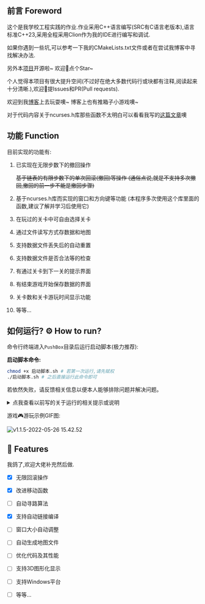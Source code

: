 ## 前言 Foreword

这个是我学校工程实践的作业.作业采用C++语言编写(SRC有C语言老版本),语言标准C++23,采用全程采用Clion作为我的IDE进行编写和调试.

如果你遇到一些坑,可以参考一下我的CMakeLists.txt文件或者在尝试我博客中寻找解决办法.

另外本[项目](https://github.com/LanYunDev/PushBox)开源啦~ 欢迎👏点个Star~

个人觉得本项目有很大提升空间(不过好在绝大多数代码行或块都有注释,阅读起来十分清晰.),欢迎👏提Issues和PR(Pull requests).

欢迎到我[博客](https://lanyundev.vercel.app)上去玩耍噢~ 博客上也有推箱子小游戏噢~

对于代码内容关于ncurses.h库那些函数不太明白可以看看我写的[这篇文章](https://lanyundev.vercel.app/posts/a5945d21.html)噢

## 功能 Function

目前实现的功能有:

1. 已实现在无限步数下的撤回操作

   ~~基于链表的有限步数下的单次回滚(撤回)等操作 (通俗点说,就是不支持多次撤回,撤回的前一步不能是撤回步骤)~~
2. 基于ncurses.h库而实现的窗口和方向键等功能 (本程序多次使用这个库里面的函数,建议了解并学习后使用它)
3. 在玩过的关卡中可自由选择关卡
4. 通过文件读写方式存数据和地图
5. 支持数据文件丢失后的自动重置
6. 支持数据文件是否合法等的检查
7. 有通过关卡到下一关的提示界面
8. 有结束游戏开始保存数据的界面
9. 关卡数和关卡游玩时间显示功能
10. 等等…

## 如何运行? ⚙ How to run?

命令行终端进入`PushBox`目录后运行启动脚本(极力推荐):

**启动脚本命令:**

```bash
chmod +x 启动脚本.sh # 若第一次运行,请先赋权
./启动脚本.sh # 之后直接运行此命令即可
```

若依然失败，请反馈相关信息以便本人能够排除问题并解决问题。

<details>
  <summary>点我查看以前写的关于运行的相关提示或说明</summary>

> 运行前提(先决)条件👇
>
> > 环境中有ncurses.h库,中文字体库及其一些特殊字符.
> > 目前已知能够在Unix等Linux类OS下运行.Windows用户请自行测试(大概率不支持).

由于本人不太会使用CMake，所以如果没有ncurses.h库，可参考如下命令安装:

   ```bash
   sudo apt install libncurses5-dev
   ```

或者尝试编译安装ncurses.h库:

   ```bash
   cd include/ncurses-6.3 && ./configure && make && sudo make install
   ```

命令行终端进入`PushBox`目录后输入命令或运行启动脚本(推荐):

   ```bash
   cmake -B build -G Ninja -DCMAKE_BUILD_TYPE=Release && cmake --build build --target all && mv build/PushBox src/ && cd src/ && ./PushBox
   ```

如果没有Ninja生成器,可以去掉`-G Ninja`参数。

   ```bash
   cd src && gcc PushBox.cpp -o PushBox -lncurses && ./PushBox
   ```

若需更新，下载最新版覆盖本项目，或更新相关内容，删除build文件夹即可。
对于macOS用户而言，安装`brew`是启动脚本能够正确运行的必要条件之一。

</details>

游戏🎮游玩示例GIF图:

![v1.1.5-2022-05-26 15.42.52](README/v1.1.5-2022-05-26%2015.42.52.gif)

## 🎉 Features

我鸽了,欢迎大佬补充然后做.

- [x] 无限回滚操作
- [x] 改进移动函数
- [ ] 自动寻路算法
- [x] 支持自动链接编译
- [ ] 窗口大小自动调整
- [ ] 自动生成地图文件
- [ ] 优化代码及其性能
- [ ] 支持3D图形化显示
- [ ] 支持Windows平台
- [ ] 等等…

